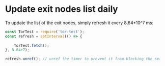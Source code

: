 # Update exit nodes list daily

To update the list of the exit nodes, simply refresh it every 8.64*10^7 ms:

```js
const TorTest = require('tor-test');
const refresh = setInterval(() => {
    
    TorTest.fetch();
}, 8.64e7);

refresh.unref(); // unref the timer to prevent it from blocking the server. (http://nodejs.org/dist/latest-v6.x/docs/api/timers.html#timers_timeout_unref)
```

